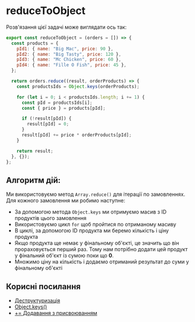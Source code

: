 # reduceToObject

Розв'язання цієї задачі може виглядати ось так:

```js
export const reduceToObject = (orders = []) => {
  const products = {
    pId1: { name: "Big Mac", price: 90 },
    pId2: { name: "Big Tasty", price: 120 },
    pId3: { name: "Mc Chicken", price: 60 },
    pId4: { name: "Fille O Fish", price: 45 },
  };

  return orders.reduce((result, orderProducts) => {
    const productsIds = Object.keys(orderProducts);

    for (let i = 0; i < productsIds.length; i += 1) {
      const pId = productsIds[i];
      const { price } = products[pId];

      if (!result[pId]) {
        result[pId] = 0;
      }
      result[pId] += price * orderProducts[pId];
    }

    return result;
  }, {});
};
```


## Алгоритм дій:

Ми використовуємо метод `Array.reduce()` для ітерації по замовленнях.
Для кожного замовлення ми робимо наступне:
- За допомогою метода `Object.keys` ми отримуємо масив з ID продуктів цього замовлення
- Використовуємо цикл `for` щоб пройтися по отриманому масиву
- В циклі, за допомогою ID продукта ми беремо кількість і ціну продукта
- Якщо продукта ще немає у фінальному об'єкті, це значить що він прораховується перший раз.
Тому нам потрібно додати цей продукт у фінальний об'єкт із сумою поки що **0**.
- Множимо ціну на кількість і додаємо отриманий результат до суми у фінальному об'єкті

## Корисні посилання
- [Деструктуризація](https://developer.mozilla.org/en-US/docs/Web/JavaScript/Reference/Operators/Destructuring_assignment)
- [Object.keys()](https://developer.mozilla.org/en-US/docs/Web/JavaScript/Reference/Global_Objects/Object/keys)
- [+= Додавання з присвоюванням](https://developer.mozilla.org/en-US/docs/Web/JavaScript/Reference/Operators/Addition_assignment)